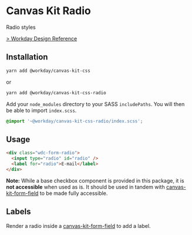 # Canvas Kit Radio

Radio styles

[> Workday Design Reference](https://design.workday.com/components/inputs/radio-buttons)

## Installation

```sh
yarn add @workday/canvas-kit-css
```

or

```sh
yarn add @workday/canvas-kit-css-radio
```

Add your `node_modules` directory to your SASS `includePaths`. You will then be able to import
`index.scss`.

```scss
@import '~@workday/canvas-kit-css-radio/index.scss';
```

## Usage

```html
<div class="wdc-form-radio">
  <input type="radio" id="radio" />
  <label for="radio">E-mail</label>
</div>
```

**Note:** While a base checkbox component is provided in this package, it is **not accessible** when
used as is. It should be used in tandem with [canvas-kit-form-field](../../form-field/css) to be
made fully accessible.

## Labels

Render a radio inside a [canvas-kit-form-field](../../form-field/css) to add a label.
